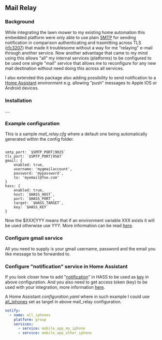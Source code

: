 ## Mail Relay

### Background

While integrating the lawn mower to my existing home automation this embedded platform were only able to use plain [SMTP](https://datatracker.ietf.org/doc/html/rfc5321) for sending notification in comparison authenticating and trasmitting across TLS ([rfc3207](https://datatracker.ietf.org/doc/html/rfc3207)) that made it troublesome without a way for me "relaying" e-mail through another service. Now another advantage that came to my mind using this allows "all" my internal services (platforms) to be configured to be used one single "mail" service that allows me to reconfigure for any new mail destination without need doing this across all services.

I also extended this package also adding possibility to send notification to a [Home Assistant](https://www.home-assistant.io) environment e.g. allowing "push" messages to Apple IOS or Android devices.

### Installation

....

### Example configuration

This is a sample *mail_relay.cfg* where a default one being automatically generated within the config folder.

```properties

smtp_port: `$SMTP_PORT|9025`
tls_port: `$SMTP_PORT|9587`
gmail: {
    enabled: true,
    username: 'mygmailaccount',
    password: 'mypassword',
    to: 'myemail@foo.com'
}
hass: {
    enabled: true,
    host: `$HASS_HOST`,
    port: `$HASS_PORT`,
    target: `$HASS_TARGET`,
    key: `$HASS_KEY`
}

```

Now the $XXX|YYY means that if an environment variable XXX exists it will be used otherwise use YYY. More information can be read [here](https://docs.red-dove.com/cfg/python.html).

### Configure gmail service

All you need to supply is your gmail username, password and the email you like message to be forwarded to.

### Configure "notification" service in Home Assistant

If you look closer how to add "[notification](https://www.home-assistant.io/integrations/notify/)" in HASS to be used as <u>key</u> in above configuration. And you also need to get access token (key) to be used with your integration, more information [here](https://www.home-assistant.io/docs/authentication/ ).

A Home Assistant *configuration.yaml* where in such example I could use <u>all_iphones</u> set as target in above mail_relay configuration.

```yaml
notify:
  - name: all_iphones
    platform: group
    services:
      - service: mobile_app_my_iphone
      - service: mobile_app_other_iphone
```

